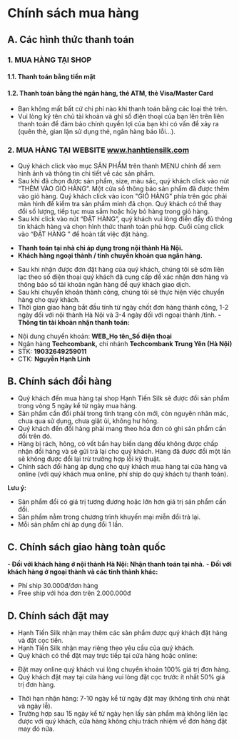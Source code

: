 # Chính sách mua hàng

## A. Các hình thức thanh toán
### 1. MUA HÀNG TẠI SHOP
#### 1.1. Thanh toán bằng tiền mặt

#### 1.2. Thanh toán bằng thẻ ngân hàng, thẻ ATM, thẻ Visa/Master Card
- Bạn không mất bất cứ chi phí nào khi thanh toán bằng các loại thẻ trên.
- Vui lòng ký tên chủ tài khoản và ghi số điện thoại của bạn lên trên liên thanh toán để đảm bảo chính quyền lợi của bạn khi có vấn đề xảy ra (quên thẻ, gian lận sử dụng thẻ, ngân hàng báo lỗi...).
### 2. MUA HÀNG TẠI WEBSITE www.hanhtiensilk.com
- Quý khách click vào mục SẢN PHẨM trên thanh MENU chính để xem hình ảnh và thông tin chi tiết về các sản phẩm.
- Sau khi đã chọn được sản phẩm, size, màu sắc, quý khách click vào nút “THÊM VÀO GIỎ HÀNG”. Một cửa sổ thông báo sản phẩm đã được thêm vào giỏ hàng. Quý khách click vào icon "GIỎ HÀNG” phía trên góc phải màn hình để kiểm tra sản phẩm mình đã chọn. Quý khách có thể thay đổi số lượng, tiếp tục mua sắm hoặc hủy bỏ hàng trong giỏ hàng.
- Sau khi click vào nút “ĐẶT HÀNG”, quý khách vui lòng điền đầy đủ thông tin khách hàng và chọn hình thức thanh toán phù hợp. Cuối cùng click vào “ĐẶT HÀNG ” để hoàn tất việc đặt hàng.
 + **Thanh toán tại nhà chỉ áp dụng trong nội thành Hà Nội.**
 + **Khách hàng ngoại thành / tỉnh chuyển khoản qua ngân hàng.**
- Sau khi nhận được đơn đặt hàng của quý khách, chúng tôi sẽ sớm liên lạc theo số điện thoại quý khách đã cung cấp để xác nhận đơn hàng và thông báo số tài khoản ngân hàng để quý khách giao dịch.
- Sau khi chuyển khoản thành công, chúng tôi sẽ thực hiện việc chuyển hàng cho quý khách.
- Thời gian giao hàng bắt đầu tính từ ngày chốt đơn hàng thành công, 1-2 ngày đối với nội thành Hà Nội và 3-4 ngày đối với ngoại thành /tỉnh.
 **- Thông tin tài khoản nhận thanh toán:**
+ Nội dung chuyển khoản:  **WEB_Họ tên_Số điện thoại**
+ Ngân hàng **Techcombank,** chi nhánh **Techcombank Trung Yên (Hà Nội)**
+ STK: **19032649259011**
+ CTK: **Nguyễn Hạnh Linh**
## B. Chính sách đổi hàng
- Quý khách đến mua hàng tại shop Hạnh Tiến Silk sẽ được đổi sản phẩm trong vòng 5 ngày kể từ ngày mua hàng.
- Sản phẩm cần đổi phải trong tình trạng còn mới, còn nguyên nhãn mác, chưa qua sử dụng, chưa giặt ủi, không hư hỏng.
- Quý khách đến đổi hàng phải mang theo hóa đơn có ghi sản phẩm cần đổi trên đó.
- Hàng bị rách, hỏng, có vết bẩn hay biến dạng đều không được chấp nhận đổi hàng và sẽ gửi trả lại cho quý khách. Hàng đã được đổi một lần sẽ không được đổi lại trừ trường hợp lỗi kỹ thuật.
- Chính sách đổi hàng áp dụng cho quý khách mua hàng tại cửa hàng và online (với quý khách mua online, phí ship do quý khách tự thanh toán).

**Lưu ý:**
- Sản phẩm đổi có giá trị tương đương hoặc lớn hơn giá trị sản phẩm cần đổi.
- Sản phẩm nằm trong chương trình khuyến mại miễn đổi trả lại.
- Mỗi sản phẩm chỉ áp dụng đổi 1 lần.
## C. Chính sách giao hàng toàn quốc
 **- Đối với khách hàng ở nội thành Hà Nội: Nhận thanh toán tại nhà.**
 **- Đối với khách hàng ở ngoại thành và các tỉnh thành khác:**
+ Phí ship 30.000đ/đơn hàng
+ Free ship với hóa đơn trên 2.000.000đ
## D. Chính sách đặt may
- Hạnh Tiến Silk nhận may thêm các sản phẩm được quý khách đặt hàng và đặt cọc tiền.
- Hạnh Tiến Silk nhận may riêng theo yêu cầu của quý khách.
- Quý khách có thể đặt may trực tiếp tại cửa hàng hoặc online:
+ Đặt may online quý khách vui lòng chuyển khoản 100% giá trị đơn hàng.
+ Quý khách đặt may tại cửa hàng vui lòng đặt cọc trước ít nhất 50% giá trị đơn hàng.
- Thời hạn nhận hàng: 7-10 ngày kể từ ngày đặt may (không tính chủ nhật và ngày lễ).
- Trường hợp sau 15 ngày kể từ ngày hẹn lấy sản phẩm mà không liên lạc được với quý khách, cửa hàng không chịu trách nhiệm về đơn hàng đặt may đó nữa.
